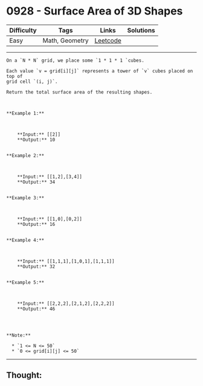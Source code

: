 # 0928 - Surface Area of 3D Shapes

Difficulty  | Tags | Links | Solutions
----------- | ---- | ----- | -----
Easy | Math, Geometry | [Leetcode](https://leetcode.com/problems/surface-area-of-3d-shapes/description/) |


-----------

```
On a `N * N` grid, we place some `1 * 1 * 1 `cubes.

Each value `v = grid[i][j]` represents a tower of `v` cubes placed on top of
grid cell `(i, j)`.

Return the total surface area of the resulting shapes.



**Example 1:**

    
    
    **Input:** [[2]]
    **Output:** 10
    

**Example 2:**

    
    
    **Input:** [[1,2],[3,4]]
    **Output:** 34
    

**Example 3:**

    
    
    **Input:** [[1,0],[0,2]]
    **Output:** 16
    

**Example 4:**

    
    
    **Input:** [[1,1,1],[1,0,1],[1,1,1]]
    **Output:** 32
    

**Example 5:**

    
    
    **Input:** [[2,2,2],[2,1,2],[2,2,2]]
    **Output:** 46
    



**Note:**

  * `1 <= N <= 50`
  * `0 <= grid[i][j] <= 50`
```

-----------

## Thought:
